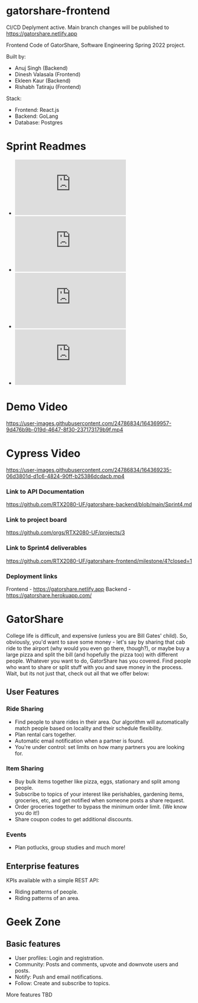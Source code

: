# gatorshare-frontend

CI/CD Deplyment active. Main branch changes will be published to https://gatorshare.netlify.app

Frontend Code of GatorShare, Software Engineering Spring 2022 project.

Built by:
- Anuj Singh (Backend)
- Dinesh Valasala (Frontend)
- Ekleen Kaur (Backend)
- Rishabh Tatiraju (Frontend)

Stack:
- Frontend: React.js
- Backend: GoLang
- Database: Postgres

# Sprint Readmes
- ![Sprint 1](https://github.com/RTX2080-UF/gatorshare-frontend/blob/main/SPRINT1.md)
- ![Sprint 2](https://github.com/RTX2080-UF/gatorshare-frontend/blob/main/SPRINT2.md)
- ![Sprint 3](https://github.com/RTX2080-UF/gatorshare-frontend/blob/main/SPRINT3.md)
- ![Sprint 4](https://github.com/RTX2080-UF/gatorshare-frontend/blob/main/SPRINT4.md)

# Demo Video
https://user-images.githubusercontent.com/24786834/164369957-9d476b9b-019d-4647-8f30-237173179b9f.mp4

# Cypress Video
https://user-images.githubusercontent.com/24786834/164369235-06d3801d-d1c6-4824-90ff-b25386dcdacb.mp4


### Link to API Documentation
https://github.com/RTX2080-UF/gatorshare-backend/blob/main/Sprint4.md

### Link to project board
https://github.com/orgs/RTX2080-UF/projects/3

### Link to Sprint4 deliverables
https://github.com/RTX2080-UF/gatorshare-frontend/milestone/4?closed=1

### Deployment links
Frontend - https://gatorshare.netlify.app
Backend - https://gatorshare.herokuapp.com/

# GatorShare

College life is difficult, and expensive (unless you are Bill Gates' child). So, obviously, you'd want to save some money - let's say by sharing that cab ride to the airport (why would you even go there, though?), or maybe buy a large pizza and split the bill (and hopefully the pizza too) with different people. Whatever you want to do, GatorShare has you covered. Find people who want to share or split stuff with you and save money in the process. Wait, but its not just that, check out all that we offer below:

## User Features
### Ride Sharing
- Find people to share rides in their area. Our algorithm will automatically match people based on locality and their schedule flexibility.
- Plan rental cars together.
- Automatic email notification when a partner is found.
- You're under control: set limits on how many partners you are looking for. 

### Item Sharing
- Buy bulk items together like pizza, eggs, stationary and split among people.
- Subscribe to topics of your interest like perishables, gardening items, groceries, etc, and get notified when someone posts a share request.
- Order groceries together to bypass the minimum order limit. (We know you do it!)
- Share coupon codes to get additional discounts.

### Events
- Plan potlucks, group studies and much more!

## Enterprise features
KPIs available with a simple REST API:
- Riding patterns of people.
- Riding patterns of an area.

# Geek Zone
## Basic features
- User profiles: Login and registration.
- Community: Posts and comments, upvote and downvote users and posts.
- Notify: Push and email notifications.
- Follow: Create and subscribe to topics.

More features TBD
